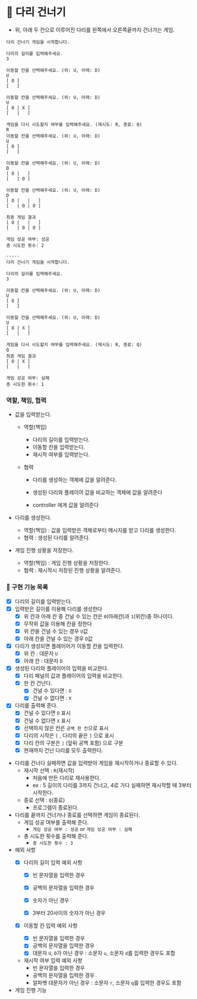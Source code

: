 # :bridge_at_night: 다리 건너기

- 위, 아래 두 칸으로 이루어진 다리를 왼쪽에서 오른쪽끝까지 건너가는 게임.

```
다리 건너기 게임을 시작합니다.

다리의 길이를 입력해주세요.
3

이동할 칸을 선택해주세요. (위: U, 아래: D)
U
[ O ]
[   ]

이동할 칸을 선택해주세요. (위: U, 아래: D)
U
[ O | X ]
[   |   ]

게임을 다시 시도할지 여부를 입력해주세요. (재시도: R, 종료: Q)
R
이동할 칸을 선택해주세요. (위: U, 아래: D)
U
[ O ]
[   ]

이동할 칸을 선택해주세요. (위: U, 아래: D)
D
[ O |   ]
[   | O ]

이동할 칸을 선택해주세요. (위: U, 아래: D)
D
[ O |   |   ]
[   | O | O ]

최종 게임 결과
[ O |   |   ]
[   | O | O ]

게임 성공 여부: 성공
총 시도한 횟수: 2

-----
다리 건너기 게임을 시작합니다.

다리의 길이를 입력해주세요.
3

이동할 칸을 선택해주세요. (위: U, 아래: D)
U
[ O ]
[   ]

이동할 칸을 선택해주세요. (위: U, 아래: D)
U
[ O | X ]
[   |   ]

게임을 다시 시도할지 여부를 입력해주세요. (재시도: R, 종료: Q)
Q
최종 게임 결과
[ O | X ]
[   |   ]

게임 성공 여부: 실패
총 시도한 횟수: 1
```

### 역할, 책임, 협력

- 값을 입력받는다.

  - 역할(책임)

    - 다리의 길이를 입력받는다.
    - 이동할 칸을 입력받는다.
    - 재시작 여부를 입력받는다.

  - 협력

    - 다리를 생성하는 객체에 값을 알려준다.

    - 생성된 다리와 플레이어 값을 비교하는 객체에 값을 알려준다
    
    - controller 에게 값을 알려준다

- 다리를 생성한다.

  - 역할(책임) : 값을 입력받은 객체로부터 메시지를 받고 다리를 생성한다.
  - 협력 : 생성된 다리를 알려준다.

- 게임 진행 상황을 저장한다.

  - 역할(책임) : 게임 진행 상황을 저장한다.
  - 협력 : 재시작시 저장된 진행 상황을 알려준다.

### 🔨 구현 기능 목록

- [x] 다리의 길이를 입력받는다.
- [x] 입력받은 길이를 이용해 다리를 생성한다
  - [x] 위 칸과 아래 칸 중 건널 수 있는 칸은 `0`(아래칸)과 `1`(위칸)중 하나이다.
  - [x] 무작위 값을 이용해 칸을 정한다
  - [x] 위 칸을 건널 수 있는 경우 `U`값
  - [x] 아래 칸을 건널 수 있는 경우 `D`값
- [x] 다리가 생성되면 플레이어가 이동할 칸을 입력한다.
  - [x] 위 칸 : 대문자 `U`
  - [x] 아래 칸 : 대문자 `D`
- [x] 생성된 다리와 플레이어의 입력을 비교한다.
  - [x] 다리 패널의 값과 플레이어의 입력을 비교한다.
  - [x] 한 칸 건넌다.
    - [x] 건널 수 있다면 : `O`
    - [x] 건널 수 없다면 : `X`
- [x] 다리를 출력해 준다.
  - [x] 건널 수 있다면 `O` 표시
  - [x] 건널 수 없다면 `X` 표시
  - [x] 선택하지 않은 칸은 `공백 한 칸`으로 표시
  - [x] 다리의 시작은 `[` , 다리의 끝은 `]` 으로 표시
  - [x] 다리 칸의 구분은 ` | ` (앞뒤 공백 포함) 으로 구분
  - [x] 현재까지 건넌 다리를 모두 출력한다.
- 다리를 건너다 실패하면 값을 입력받아 게임을 재시작하거나 종료할 수 있다.
  - 재시작 선택 : `R`(재시작)
    - 처음에 만든 다리로 재사용한다.
    - ex : 5 길이의 다리를 3까지 건너고, 4로 가다 실패하면 재시작할 때 3부터 시작한다.
  - 종료 선택 : `Q`(종료)
    - 프로그램이 종료된다.
- 다리를 끝까지 건너거나 종료를 선택하면 게임이 종료된다.
  - 게임 성공 여부를 출력해 준다.
    - `게임 성공 여부 : 성공`  or `게임 성공 여부 : 실패`
  - 총 시도한 횟수를 출력해 준다.
    - `총 시도한 횟수 : 3`
- 예외 사항
  - [x] 다리의 길이 입력 예외 사항

    - [x] 빈 문자열을 입력한 경우

    - [x] 공백의 문자열을 입력한 경우

    - [x] 숫자가 아닌 경우

    - [x] 3부터 20사이의 숫자가 아닌 경우
  - [x] 이동할 칸 입력 예외 사항
    - [x] 빈 문자열을 입력한 경우
    - [x] 공백의 문자열을 입력한 경우
    - [x] 대문자 `U`, `D`가 아닌 경우 : 소문자 `u`, 소문자 `d`를 입력한 경우도 포함
  - 재시작 여부 입력 예외 사항
    - 빈 문자열을 입력한 경우
    - 공백의 문자열을 입력한 경우
    - 알파벳 대문자가 아닌 경우 : 소문자 `r`, 소문자 `q`를 입력한 경우도 포함
- 게임 진행 기능
